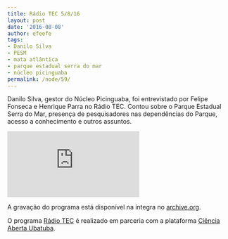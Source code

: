 ```yaml
---
title: Rádio TEC 5/8/16
layout: post
date: '2016-08-08'
author: efeefe
tags:
- Danilo Silva
- PESM
- mata atlântica
- parque estadual serra do mar
- núcleo picinguaba
permalink: /node/59/
---
```


Danilo Silva, gestor do Núcleo Picinguaba, foi entrevistado por Felipe Fonseca e Henrique Parra no Rádio TEC. Contou sobre o Parque Estadual Serra do Mar, presença de pesquisadores nas dependências do Parque, acesso a conhecimento e outros assuntos.

![](http://wiki.ubatuba.cc/lib/exe/fetch.php?w=500&tok=30dbc8&media=gaivotafm:cphjaxnxeaucpjt.jpg_large.jpeg)

A gravação do programa está disponível na íntegra no [archive.org](https://archive.org/details/160805RadiotecDaniloSilva "https://archive.org/details/160805RadiotecDaniloSilva").

O programa [Rádio TEC](http://wiki.ubatuba.cc/doku.php?id=gaivotafm:radiotec "http://wiki.ubatuba.cc/doku.php?id=gaivotafm:radiotec") é realizado em parceria com a plataforma [Ciência Aberta Ubatuba](../index.html "../index.html").